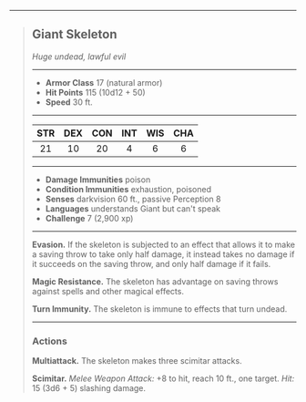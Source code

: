 ***
> ## Giant Skeleton
> *Huge undead, lawful evil*
> 
> ***
> 
> - **Armor Class** 17 (natural armor)
> - **Hit Points** 115 (10d12 + 50)
> - **Speed** 30 ft.
> 
> ***
> 
> |STR|DEX|CON|INT|WIS|CHA|
> |:---:|:---:|:---:|:---:|:---:|:---:|
> |21|10|20|4|6|6|
> 
> ***
> 
> - **Damage Immunities** poison
> - **Condition Immunities** exhaustion, poisoned
> - **Senses** darkvision 60 ft., passive Perception 8
> - **Languages** understands Giant but can't speak
> - **Challenge** 7 (2,900 xp)
> 
> ***
> 
> **Evasion.** If the skeleton is subjected to an effect that allows it to make a saving throw to take only half damage, it instead takes no damage if it succeeds on the saving throw, and only half damage if it fails.
> 
> **Magic Resistance.** The skeleton has advantage on saving throws against spells and other magical effects.
> 
> **Turn Immunity.** The skeleton is immune to effects that turn undead.
> 
> ***
> 
> ### Actions
> **Multiattack.** The skeleton makes three scimitar attacks.
> 
> **Scimitar.** *Melee Weapon Attack:* +8 to hit, reach 10 ft., one target. *Hit:* 15 (3d6 + 5) slashing damage.